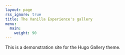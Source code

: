 ```yaml
---
layout: page
rss_ignore: true
title: The Vanilla Experience's gallery
menu:
  main:
    weight: 90
---
```


This is a demonstration site for the Hugo Gallery theme.
